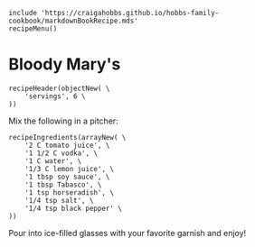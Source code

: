 ~~~ markdown-script
include 'https://craigahobbs.github.io/hobbs-family-cookbook/markdownBookRecipe.mds'
recipeMenu()
~~~

# Bloody Mary's

~~~ markdown-script
recipeHeader(objectNew( \
    'servings', 6 \
))
~~~

Mix the following in a pitcher:

~~~ markdown-script
recipeIngredients(arrayNew( \
    '2 C tomato juice', \
    '1 1/2 C vodka', \
    '1 C water', \
    '1/3 C lemon juice', \
    '1 tbsp soy sauce', \
    '1 tbsp Tabasco', \
    '1 tsp horseradish', \
    '1/4 tsp salt', \
    '1/4 tsp black pepper' \
))
~~~

Pour into ice-filled glasses with your favorite garnish and enjoy!
